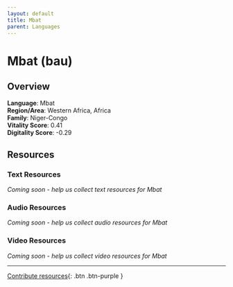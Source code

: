 ```yaml
---
layout: default
title: Mbat
parent: Languages
---
```


# Mbat (bau)

## Overview

**Language**: Mbat  
**Region/Area**: Western Africa, Africa  
**Family**: Niger-Congo  
**Vitality Score**: 0.41  
**Digitality Score**: -0.29  

## Resources

### Text Resources
*Coming soon - help us collect text resources for Mbat*

### Audio Resources
*Coming soon - help us collect audio resources for Mbat*

### Video Resources
*Coming soon - help us collect video resources for Mbat*

---

[Contribute resources](https://fairtrain.github.io/){: .btn .btn-purple }
